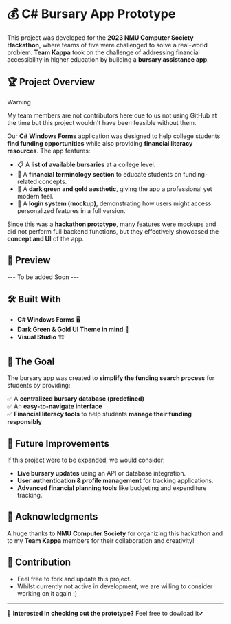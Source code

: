 # 💰 C# Bursary App Prototype  

This project was developed for the **2023 NMU Computer Society Hackathon**, where teams of five were challenged to solve a real-world problem. **Team Kappa** took on the challenge of addressing financial accessibility in higher education by building a **bursary assistance app**.  

## 🏆 Project Overview  

> [!Warning]
>  My team members are not contributors here due to us not using GitHub at the time but this project wouldn't have been feasible without them.

Our **C# Windows Forms** application was designed to help college students **find funding opportunities** while also providing **financial literacy resources**. The app features:  

- 📋 A **list of available bursaries** at a college level.  
- 📖 A **financial terminology section** to educate students on funding-related concepts.  
- 🌙 A **dark green and gold aesthetic**, giving the app a professional yet modern feel.  
- 🔑 A **login system (mockup)**, demonstrating how users might access personalized features in a full version.  

Since this was a **hackathon prototype**, many features were mockups and did not perform full backend functions, but they effectively showcased the **concept and UI** of the app.  

## 📸 Preview

--- To be added Soon ---

## 🛠️ Built With  

- **C# Windows Forms** 🖥️  
- **Dark Green & Gold UI Theme in mind** 🎨  
- **Visual Studio** 🏗️  



## 🎯 The Goal  

The bursary app was created to **simplify the funding search process** for students by providing:  

✅ A **centralized bursary database (predefined)**  
✅ An **easy-to-navigate interface**  
✅ **Financial literacy tools** to help students **manage their funding responsibly**  

## 🚀 Future Improvements  

If this project were to be expanded, we would consider:  

- **Live bursary updates** using an API or database integration.  
- **User authentication & profile management** for tracking applications.  
- **Advanced financial planning tools** like budgeting and expenditure tracking.  

## 🏅 Acknowledgments  

A huge thanks to **NMU Computer Society** for organizing this hackathon and to my **Team Kappa** members for their collaboration and creativity!  


## 🏅 Contribution

- Feel free to fork and update this project.
- Whilst currently not active in development, we are willing to consider working on it again :)
  
---
  
📌 **Interested in checking out the prototype?** Feel free to dowload it✔
